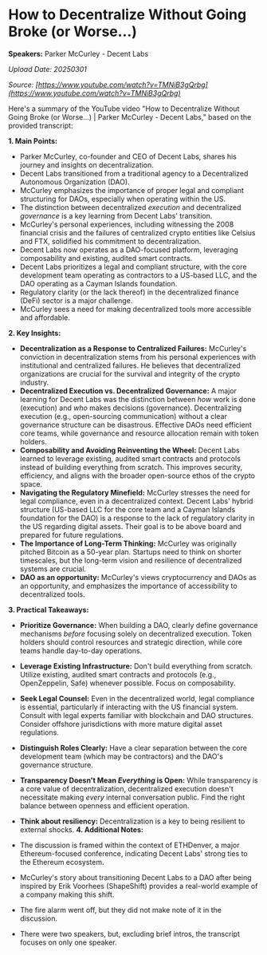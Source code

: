# How to Decentralize Without Going Broke (or Worse…)

**Speakers:** Parker McCurley - Decent Labs


*Upload Date: 20250301*

*Source: [https://www.youtube.com/watch?v=TMNiB3gQrbg](https://www.youtube.com/watch?v=TMNiB3gQrbg)*

Here's a summary of the YouTube video "How to Decentralize Without Going Broke (or Worse…) | Parker McCurley - Decent Labs," based on the provided transcript:

**1. Main Points:**

*   Parker McCurley, co-founder and CEO of Decent Labs, shares his journey and insights on decentralization.
*   Decent Labs transitioned from a traditional agency to a Decentralized Autonomous Organization (DAO).
*   McCurley emphasizes the importance of proper legal and compliant structuring for DAOs, especially when operating within the US.
*   The distinction between decentralized *execution* and decentralized *governance* is a key learning from Decent Labs' transition.
*   McCurley's personal experiences, including witnessing the 2008 financial crisis and the failures of centralized crypto entities like Celsius and FTX, solidified his commitment to decentralization.
*   Decent Labs now operates as a DAO-focused platform, leveraging composability and existing, audited smart contracts.
*  Decent Labs prioritizes a legal and compliant structure, with the core development team operating as contractors to a US-based LLC, and the DAO operating as a Cayman Islands foundation.
* Regulatory clarity (or the lack thereof) in the decentralized finance (DeFi) sector is a major challenge.
*  McCurley sees a need for making decentralized tools more accessible and affordable.

**2. Key Insights:**

*   **Decentralization as a Response to Centralized Failures:** McCurley's conviction in decentralization stems from his personal experiences with institutional and centralized failures. He believes that decentralized organizations are crucial for the survival and integrity of the crypto industry.
*   **Decentralized Execution vs. Decentralized Governance:** A major learning for Decent Labs was the distinction between *how* work is done (execution) and *who* makes decisions (governance).  Decentralizing execution (e.g., open-sourcing communication) without a clear governance structure can be disastrous.  Effective DAOs need efficient core teams, while governance and resource allocation remain with token holders.
*   **Composability and Avoiding Reinventing the Wheel:** Decent Labs learned to leverage existing, audited smart contracts and protocols instead of building everything from scratch. This improves security, efficiency, and aligns with the broader open-source ethos of the crypto space.
*   **Navigating the Regulatory Minefield:**  McCurley stresses the need for legal compliance, even in a decentralized context. Decent Labs' hybrid structure (US-based LLC for the core team and a Cayman Islands foundation for the DAO) is a response to the lack of regulatory clarity in the US regarding digital assets.  Their goal is to be above board and prepared for future regulations.
*    **The Importance of Long-Term Thinking:** McCurley was originally pitched Bitcoin as a 50-year plan. Startups need to think on shorter timescales, but the long-term vision and resilience of decentralized systems are crucial.
* **DAO as an opportunity:** McCurley's views cryptocurrency and DAOs as an opportunity, and emphasizes the importance of accessibility to decentralized tools.

**3. Practical Takeaways:**

*   **Prioritize Governance:** When building a DAO, clearly define governance mechanisms *before* focusing solely on decentralized execution.  Token holders should control resources and strategic direction, while core teams handle day-to-day operations.
*   **Leverage Existing Infrastructure:** Don't build everything from scratch. Utilize existing, audited smart contracts and protocols (e.g., OpenZeppelin, Safe) whenever possible.  Focus on composability.
*   **Seek Legal Counsel:** Even in the decentralized world, legal compliance is essential, particularly if interacting with the US financial system. Consult with legal experts familiar with blockchain and DAO structures.  Consider offshore jurisdictions with more mature digital asset regulations.
*   **Distinguish Roles Clearly:** Have a clear separation between the core development team (which may be contractors) and the DAO's governance structure.
*   **Transparency Doesn't Mean *Everything* is Open:** While transparency is a core value of decentralization, decentralized execution doesn't necessitate making *every* internal conversation public.  Find the right balance between openness and efficient operation.
* **Think about resiliency:** Decentralization is a key to being resilient to external shocks.
**4. Additional Notes:**

*   The discussion is framed within the context of ETHDenver, a major Ethereum-focused conference, indicating Decent Labs' strong ties to the Ethereum ecosystem.
*   McCurley's story about transitioning Decent Labs to a DAO after being inspired by Erik Voorhees (ShapeShift) provides a real-world example of a company making this shift.
*  The fire alarm went off, but they did not make note of it in the discussion.
*	There were two speakers, but, excluding brief intros, the transcript focuses on only one speaker.